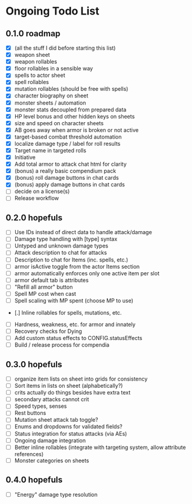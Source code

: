 # Ongoing Todo List

## 0.1.0 roadmap

- [X] (all the stuff I did before starting this list)
- [X] weapon sheet
- [X] weapon rollables
- [X] floor rollables in a sensible way
- [X] spells to actor sheet
- [X] spell rollables
- [X] mutation rollables (should be free with spells)
- [X] character biography on sheet
- [X] monster sheets / automation
- [X] monster stats decoupled from prepared data
- [X] HP level bonus and other hidden keys on sheets
- [X] size and speed on character sheets
- [X] AB goes away when armor is broken or not active
- [X] target-based combat threshold automation
- [X] localize damage type / label for roll results
- [X] Target name in targeted rolls
- [X] Initiative
- [X] Add total armor to attack chat html for clarity
- [X] (bonus) a really basic compendium pack
- [X] (bonus) roll damage buttons in chat cards
- [X] (bonus) apply damage buttons in chat cards
- [ ] decide on a license(s)
- [ ] Release workflow

## 0.2.0 hopefuls

- [ ] Use IDs instead of direct data to handle attack/damage
- [ ] Damage type handling with [type] syntax
- [ ] Untyped and unknown damage types
- [ ] Attack description to chat for attacks
- [ ] Description to chat for Items (inc. spells, etc.)
- [ ] armor isActive toggle from the actor Items section
- [ ] armor automatically enforces only one active item per slot
- [ ] armor default tab is attributes
- [ ] "Refill all armor" button
- [ ] Spell MP cost when cast
- [ ] Spell scaling with MP spent (choose MP to use)
- [.] Inline rollables for spells, mutations, etc.
- [ ] Hardness, weakness, etc. for armor and innately
- [ ] Recovery checks for Dying
- [ ] Add custom status effects to CONFIG.statusEffects
- [ ] Build / release process for compendia

## 0.3.0 hopefuls

- [ ] organize item lists on sheet into grids for consistency
- [ ] Sort items in lists on sheet (alphabetically?)
- [ ] crits actually do things besides have extra text
- [ ] secondary attacks cannot crit
- [ ] Speed types, senses
- [ ] Rest buttons
- [ ] Mutation sheet attack tab toggle?
- [ ] Enums and dropdowns for validated fields?
- [ ] Status integration for status attacks (via AEs)
- [ ] Ongoing damage integration
- [ ] Better inline rollables (integrate with targeting system, allow attribute references)
- [ ] Monster categories on sheets

## 0.4.0 hopefuls

- [ ] "Energy" damage type resolution
